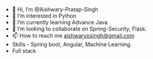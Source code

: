 - 👋 Hi, I’m @Aishwary-Pratap-Singh
- 👀 I’m interested in Python
- 🌱 I’m currently learning Advance Java
- 💞️ I’m looking to collaborate on Spring-Security, Flask.
- 📫 How to reach me aishwarypsingh@gmail.com
- Skills - Spring boot, Angular, Machine Learning.
- Full stack

<!---
Aishwary-Pratap-Singh/Aishwary-Pratap-Singh is a ✨ special ✨ repository because its `README.md` (this file) appears on your GitHub profile.
You can click the Preview link to take a look at your changes.
--->
